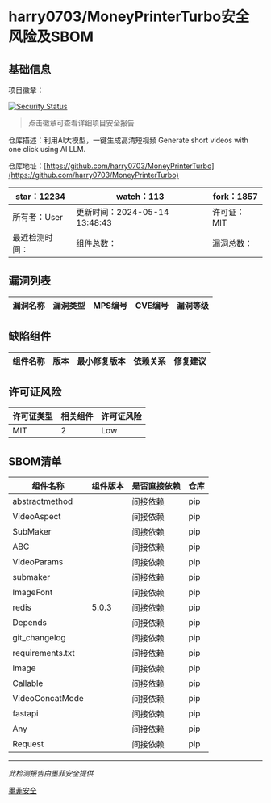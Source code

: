 # harry0703/MoneyPrinterTurbo安全风险及SBOM

## 基础信息

项目徽章：

[![Security Status](https://www.murphysec.com/platform3/v31/badge/1790450705453465600.svg)](https://www.murphysec.com/console/report/1771255376811847680/1790450705453465600)

> 点击徽章可查看详细项目安全报告

仓库描述：利用AI大模型，一键生成高清短视频 Generate short videos with one click using AI LLM.

仓库地址：[https://github.com/harry0703/MoneyPrinterTurbo](https://github.com/harry0703/MoneyPrinterTurbo)

| star：12234 | watch：113 | fork：1857 |
| ----------- | -------------- | ------------ |
| 所有者：User | 更新时间：2024-05-14 13:48:43 | 许可证：MIT |
| 最近检测时间： | 组件总数： | 漏洞总数： |




## 漏洞列表

| 漏洞名称 | 漏洞类型 | MPS编号 | CVE编号 | 漏洞等级 |
| ------- | ------ | ------- | ------ | ----- |





## 缺陷组件

| 组件名称 | 版本 | 最小修复版本 | 依赖关系 | 修复建议 |
| -------- | ---- | ------------ | -------- | -------- |





## 许可证风险

| 许可证类型 | 相关组件 | 许可证风险 |
| ---------- | -------- | ---------- |
|MIT|2|Low|




## SBOM清单

| 组件名称 | 组件版本 | 是否直接依赖 | 仓库 |
| -------- | -------- | ------------ | ---- |
|abstractmethod||间接依赖|pip|
|VideoAspect||间接依赖|pip|
|SubMaker||间接依赖|pip|
|ABC||间接依赖|pip|
|VideoParams||间接依赖|pip|
|submaker||间接依赖|pip|
|ImageFont||间接依赖|pip|
|redis|5.0.3|间接依赖|pip|
|Depends||间接依赖|pip|
|git_changelog||间接依赖|pip|
|requirements.txt||间接依赖|pip|
|Image||间接依赖|pip|
|Callable||间接依赖|pip|
|VideoConcatMode||间接依赖|pip|
|fastapi||间接依赖|pip|
|Any||间接依赖|pip|
|Request||间接依赖|pip|


------

*此检测报告由墨菲安全提供*

[墨菲安全](www.murphysec.com)
